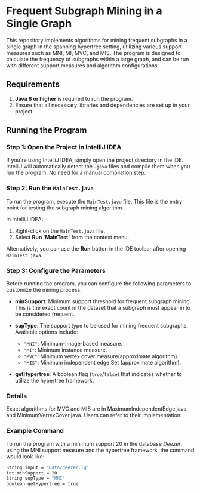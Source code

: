 # Frequent Subgraph Mining in a Single Graph

This repository implements algorithms for mining frequent subgraphs in a single graph in the spanning hypertree setting, utilizing various support measures such as MNI, MI, MVC, and MIS. The program is designed to calculate the frequency of subgraphs within a large graph, and can be run with different support measures and algorithm configurations.

## Requirements

1. **Java 8 or higher** is required to run the program.
2. Ensure that all necessary libraries and dependencies are set up in your project.

## Running the Program

### Step 1: Open the Project in IntelliJ IDEA

If you're using IntelliJ IDEA, simply open the project directory in the IDE. IntelliJ will automatically detect the `.java` files and compile them when you run the program. No need for a manual compilation step.

### Step 2: Run the `MainTest.java`

To run the program, execute the `MainTest.java` file. This file is the entry point for testing the subgraph mining algorithm.

In IntelliJ IDEA:
1. Right-click on the `MainTest.java` file.
2. Select **Run 'MainTest'** from the context menu.

Alternatively, you can use the **Run** button in the IDE toolbar after opening `MainTest.java`.

### Step 3: Configure the Parameters

Before running the program, you can configure the following parameters to customize the mining process:

- **minSupport**: Minimum support threshold for frequent subgraph mining. This is the exact count in the dataset that a subgraph must appear in to be considered frequent.
  
- **supType**: The support type to be used for mining frequent subgraphs. Available options include:
  - `"MNI"`: Minimum-image-based measure.
  - `"MI"`: Minimum instance measure.
  - `"MVC"`: Minimum vertex cover measure(approximate algorithm).
  - `"MIS"`: Minimum independent edge Set (approximate algorithm).
  
- **getHypertree**: A boolean flag (`true`/`false`) that indicates whether to utilize the hypertree framework.

### Details
Exact algorithms for MVC and MIS are in MaximumIndependentEdge.java and MinimumVertexCover.java. Users can refer to their implementation.

### Example Command

To run the program with a minimum support 20 in the database *Deezer*, using the MNI support measure and the hypertree framework, the command would look like:

```bash
String input = "Data/deezer.lg"
int minSupport = 20
String supType = "MNI"
boolean getHypertree = true

